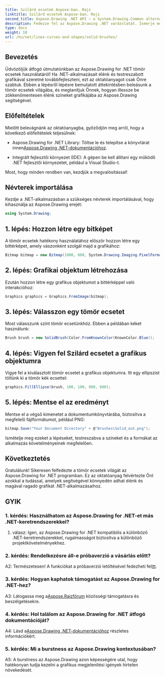 ```yaml
---
title: Szilárd ecsetek Aspose-ban. Rajz
linktitle: Szilárd ecsetek Aspose-ban. Rajz
second_title: Aspose.Drawing .NET API – a System.Drawing.Common alternatívája
description: Fedezze fel az Aspose.Drawing .NET varázslatát. Ismerje meg a tömör ecsetet ebben a lépésről-lépésre szóló útmutatóban az élénk grafika érdekében.
type: docs
weight: 10
url: /hu/net/lines-curves-and-shapes/solid-brushes/
---
```

## Bevezetés

Üdvözöljük átfogó útmutatónkban az Aspose.Drawing for .NET tömör ecsetek használatáról! Ha .NET-alkalmazásait élénk és testreszabott grafikával szeretné továbbfejleszteni, ezt az oktatóanyagot csak Önre szabtuk. Ebben a lépésről lépésre bemutatott áttekintésben beleásunk a tömör ecsetek világába, és megtanítjuk Önnek, hogyan illessze be zökkenőmentesen élénk színeket grafikájába az Aspose.Drawing segítségével.

## Előfeltételek

Mielőtt belevágnánk az oktatóanyagba, győződjön meg arról, hogy a következő előfeltételek teljesülnek:

-  Aspose.Drawing for .NET Library: Töltse le és telepítse a könyvtárat innen[Aspose.Drawing .NET-dokumentációhoz](https://reference.aspose.com/drawing/net/).

- Integrált fejlesztői környezet (IDE): A gépen be kell állítani egy működő .NET fejlesztői környezetet, például a Visual Studio-t.

Most, hogy minden rendben van, kezdjük a megvalósítással!

## Névterek importálása

Kezdje a .NET-alkalmazásban a szükséges névterek importálásával, hogy kihasználja az Aspose.Drawing erejét:

```csharp
using System.Drawing;
```

## 1. lépés: Hozzon létre egy bitképet

A tömör ecsetek hatékony használatához először hozzon létre egy bittérképet, amely vászonként szolgál majd a grafikához:

```csharp
Bitmap bitmap = new Bitmap(1000, 800, System.Drawing.Imaging.PixelFormat.Format32bppPArgb);
```

## 2. lépés: Grafikai objektum létrehozása

Ezután hozzon létre egy grafikus objektumot a bittérképpel való interakcióhoz:

```csharp
Graphics graphics = Graphics.FromImage(bitmap);
```

## 3. lépés: Válasszon egy tömör ecsetet

Most válasszunk színt tömör ecsetünkhöz. Ebben a példában kéket használunk:

```csharp
Brush brush = new SolidBrush(Color.FromKnownColor(KnownColor.Blue));
```

## 4. lépés: Vigyen fel Szilárd ecsetet a grafikus objektumra

Vigye fel a kiválasztott tömör ecsetet a grafikus objektumra. Itt egy ellipszist töltünk ki a tömör kék ecsettel:

```csharp
graphics.FillEllipse(brush, 100, 100, 800, 600);
```

## 5. lépés: Mentse el az eredményt

Mentse el a végső kimenetet a dokumentumkönyvtárába, biztosítva a megfelelő fájlformátumot, például PNG:

```csharp
bitmap.Save("Your Document Directory" + @"Brushes\Solid_out.png");
```

Ismételje meg ezeket a lépéseket, testreszabva a színeket és a formákat az alkalmazás követelményeinek megfelelően.

## Következtetés

Gratulálunk! Sikeresen felfedezte a tömör ecsetek világát az Aspose.Drawing for .NET programban. Ez az oktatóanyag felvértezte Önt azokkal a tudással, amelyek segítségével könnyedén adhat élénk és magával ragadó grafikát .NET-alkalmazásaihoz.

## GYIK

### 1. kérdés: Használhatom az Aspose.Drawing for .NET-et más .NET-keretrendszerekkel?

1. válasz: Igen, az Aspose.Drawing for .NET kompatibilis a különböző .NET-keretrendszerekkel, rugalmasságot biztosítva a különböző projektkövetelményekhez.

### 2. kérdés: Rendelkezésre áll-e próbaverzió a vásárlás előtt?

A2: Természetesen! A funkciókat a próbaverzió letöltésével fedezheti fel[itt](https://releases.aspose.com/).

### 3. kérdés: Hogyan kaphatok támogatást az Aspose.Drawing for .NET-hez?

 A3: Látogassa meg a[Aspose.Rajzfórum](https://forum.aspose.com/c/diagram/17) közösségi támogatásra és beszélgetésekre.

### 4. kérdés: Hol találom az Aspose.Drawing for .NET átfogó dokumentációját?

A4: Lásd a[Aspose.Drawing .NET-dokumentációhoz](https://reference.aspose.com/drawing/net/) részletes információkért.

### 5. kérdés: Mi a burstness az Aspose.Drawing kontextusában?

A5: A burstness az Aspose.Drawing azon képességére utal, hogy hatékonyan tudja kezelni a grafikus megjelenítési igények hirtelen növekedését.